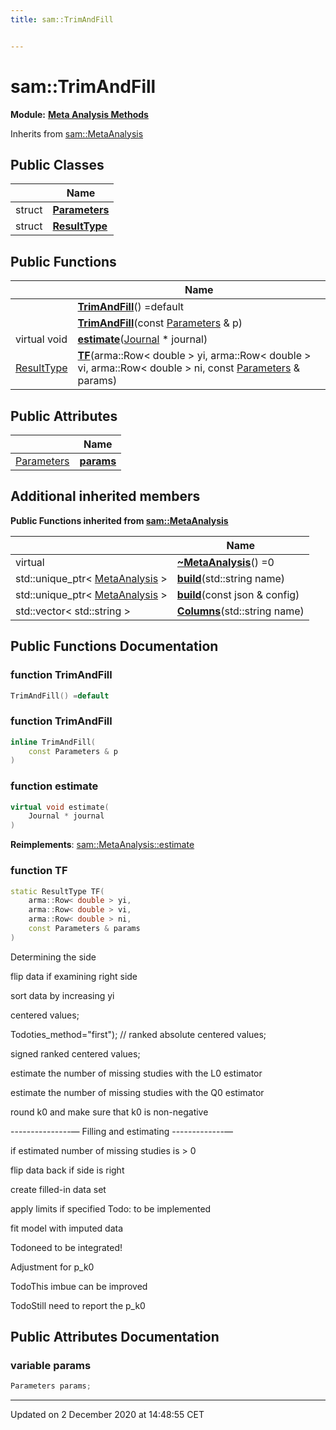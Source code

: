 ```yaml
---
title: sam::TrimAndFill


---
```


# sam::TrimAndFill


**Module:** **[Meta Analysis Methods](/doxygen/Modules/group___meta_analysis/)**





Inherits from [sam::MetaAnalysis](/doxygen/Classes/classsam_1_1_meta_analysis/)



## Public Classes

|                | Name           |
| -------------- | -------------- |
| struct | **[Parameters](/doxygen/Classes/structsam_1_1_trim_and_fill_1_1_parameters/)**  |
| struct | **[ResultType](/doxygen/Classes/structsam_1_1_trim_and_fill_1_1_result_type/)**  |








## Public Functions

|                | Name           |
| -------------- | -------------- |
|  | **[TrimAndFill](/doxygen/Classes/classsam_1_1_trim_and_fill/#function-trimandfill)**() =default  |
|  | **[TrimAndFill](/doxygen/Classes/classsam_1_1_trim_and_fill/#function-trimandfill)**(const [Parameters](/doxygen/Classes/structsam_1_1_trim_and_fill_1_1_parameters/) & p)  |
| virtual void | **[estimate](/doxygen/Classes/classsam_1_1_trim_and_fill/#function-estimate)**([Journal](/doxygen/Classes/classsam_1_1_journal/) * journal)  |
| [ResultType](/doxygen/Classes/structsam_1_1_trim_and_fill_1_1_result_type/) | **[TF](/doxygen/Classes/classsam_1_1_trim_and_fill/#function-tf)**(arma::Row< double > yi, arma::Row< double > vi, arma::Row< double > ni, const [Parameters](/doxygen/Classes/structsam_1_1_trim_and_fill_1_1_parameters/) & params)  |


## Public Attributes

|                | Name           |
| -------------- | -------------- |
| [Parameters](/doxygen/Classes/structsam_1_1_trim_and_fill_1_1_parameters/) | **[params](/doxygen/Classes/classsam_1_1_trim_and_fill/#variable-params)**  |




## Additional inherited members










**Public Functions inherited from [sam::MetaAnalysis](/doxygen/Classes/classsam_1_1_meta_analysis/)**

|                | Name           |
| -------------- | -------------- |
| virtual  | **[~MetaAnalysis](/doxygen/Classes/classsam_1_1_meta_analysis/#function-~metaanalysis)**() =0  |
| std::unique_ptr< [MetaAnalysis](/doxygen/Classes/classsam_1_1_meta_analysis/) > | **[build](/doxygen/Classes/classsam_1_1_meta_analysis/#function-build)**(std::string name)  |
| std::unique_ptr< [MetaAnalysis](/doxygen/Classes/classsam_1_1_meta_analysis/) > | **[build](/doxygen/Classes/classsam_1_1_meta_analysis/#function-build)**(const json & config)  |
| std::vector< std::string > | **[Columns](/doxygen/Classes/classsam_1_1_meta_analysis/#function-columns)**(std::string name)  |















## Public Functions Documentation

### function TrimAndFill

```cpp
TrimAndFill() =default
```





























### function TrimAndFill

```cpp
inline TrimAndFill(
    const Parameters & p
)
```





























### function estimate

```cpp
virtual void estimate(
    Journal * journal
)
```


























**Reimplements**: [sam::MetaAnalysis::estimate](/doxygen/Classes/classsam_1_1_meta_analysis/#function-estimate)




### function TF

```cpp
static ResultType TF(
    arma::Row< double > yi,
    arma::Row< double > vi,
    arma::Row< double > ni,
    const Parameters & params
)
```




























Determining the side

flip data if examining right side

sort data by increasing yi

centered values;

Todoties_method="first"); // ranked absolute centered values; 

signed ranked centered values;

estimate the number of missing studies with the L0 estimator

estimate the number of missing studies with the Q0 estimator

round k0 and make sure that k0 is non-negative

---------------&mdash; Filling and estimating -------------&mdash;

if estimated number of missing studies is > 0

flip data back if side is right

create filled-in data set

apply limits if specified Todo: to be implemented 

fit model with imputed data

Todoneed to be integrated! 

Adjustment for p_k0

TodoThis imbue can be improved 

TodoStill need to report the p_k0 



## Public Attributes Documentation

### variable params

```cpp
Parameters params;
```

































-------------------------------

Updated on  2 December 2020 at 14:48:55 CET